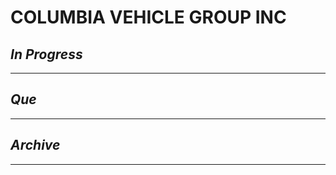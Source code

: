 # COLUMBIA VEHICLE GROUP INC

## *In Progress*

--------------------

## *Que*

-----------------------------------
## *Archive*

-----------------------------------
